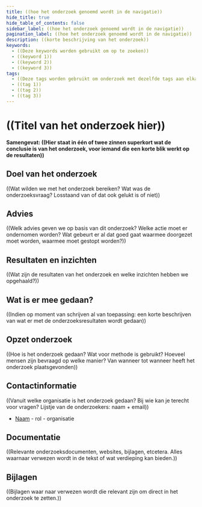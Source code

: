 ```yaml
---
title: ((hoe het onderzoek genoemd wordt in de navigatie))
hide_title: true
hide_table_of_contents: false
sidebar_label: ((hoe het onderzoek genoemd wordt in de navigatie))
pagination_label: ((hoe het onderzoek genoemd wordt in de navigatie))
description: ((korte beschrijving van het onderzoek))
keywords:
  - ((Deze keywords worden gebruikt om op te zoeken))
  - ((keyword 1))
  - ((keyword 2))
  - ((keyword 3))
tags:
  - ((Deze tags worden gebruikt om onderzoek met dezelfde tags aan elkaar te relateren))
  - ((tag 1))
  - ((tag 2))
  - ((tag 3))
---
```



# ((Titel van het onderzoek hier))

**Samengevat: ((Hier staat in één of twee zinnen superkort wat de conclusie is van het onderzoek, voor iemand die een korte blik werkt op de resultaten))**

## Doel van het onderzoek

((Wat wilden we met het onderzoek bereiken? Wat was de onderzoeksvraag? Losstaand van of dat ook gelukt is of niet))

## Advies

((Welk advies geven we op basis van dit onderzoek? Welke actie moet er ondernomen worden? Wat gebeurt er al dat goed gaat waarmee doorgezet moet worden, waarmee moet gestopt worden?))

## Resultaten en inzichten

((Wat zijn de resultaten van het onderzoek en welke inzichten hebben we opgehaald?))

## Wat is er mee gedaan?

((Indien op moment van schrijven al van toepassing: een korte beschrijven van wat er met de onderzoeksresultaten wordt gedaan))

## Opzet onderzoek

((Hoe is het onderzoek gedaan? Wat voor methode is gebruikt? Hoeveel mensen zijn bevraagd op welke manier? Van wanneer tot wanneer heeft het onderzoek plaatsgevonden))

## Contactinformatie

((Vanuit welke organisatie is het onderzoek gedaan? Bij wie kan je terecht voor vragen? Lijstje van de onderzoekers: naam + email))

- [Naam](mailto:email@adres.nl) - rol - organisatie

## Documentatie

((Relevante onderzoeksdocumenten, websites, bijlagen, etcetera. Alles waarnaar verwezen wordt in de tekst of wat verdieping kan bieden.))

## Bijlagen

((Bijlagen waar naar verwezen wordt die relevant zijn om direct in het onderzoek te zetten.))